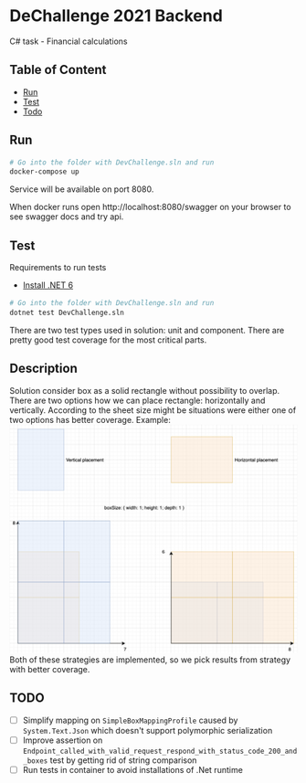 # DeChallenge 2021 Backend

C# task - Financial calculations

## Table of Content

- [Run](#run)
- [Test](#test)
- [Todo](#todo)

## Run

```bash
# Go into the folder with DevChallenge.sln and run
docker-compose up
```

Service will be available on port 8080.

When docker runs open http://localhost:8080/swagger on your browser to see swagger docs and try api.

## Test

Requirements to run tests

- [Install .NET 6](https://dotnet.microsoft.com/download)

```bash
# Go into the folder with DevChallenge.sln and run
dotnet test DevChallenge.sln
```

There are two test types used in solution: unit and component.
There are pretty good test coverage for the most critical parts.

## Description

Solution consider box as a solid rectangle without possibility to overlap.
There are two options how we can place rectangle: horizontally and vertically.
According to the sheet size might be situations were either one of two options has better coverage.
Example:
![example-1](https://raw.githubusercontent.com/alexkhil/devchallenge-backend-2021/main/.assets/example.png?token=AHDLFBVWU2WRSOSNTBMTKXLBVNMTU)
Both of these strategies are implemented, so we pick results from strategy with better coverage.

## TODO

- [ ] Simplify mapping on `SimpleBoxMappingProfile` caused by `System.Text.Json` which doesn't support polymorphic serialization
- [ ] Improve assertion on `Endpoint_called_with_valid_request_respond_with_status_code_200_and_boxes` test by getting rid of string comparison
- [ ] Run tests in container to avoid installations of .Net runtime
